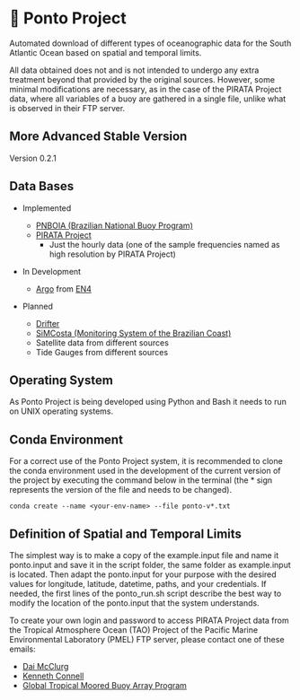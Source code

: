 # :trident: Ponto Project

Automated download of different types of oceanographic data for the South Atlantic Ocean based on spatial and temporal limits.

All data obtained does not and is not intended to undergo any extra treatment beyond that provided by the original sources. However, some minimal modifications are necessary, as in the case of the PIRATA Project data, where all variables of a buoy are gathered in a single file, unlike what is observed in their FTP server.

## More Advanced Stable Version

Version 0.2.1

## Data Bases

- Implemented
  - [PNBOIA (Brazilian National Buoy Program)](https://www.marinha.mil.br/chm/dados-do-goos-brasil/pnboia)
  - [PIRATA Project](https://www.pmel.noaa.gov/gtmba/pmel-theme/atlantic-ocean-pirata)
    - Just the hourly data (one of the sample frequencies named as high resolution by PIRATA Project)

- In Development
  - [Argo](https://argo.ucsd.edu/) from [EN4](https://www.metoffice.gov.uk/hadobs/en4/)

- Planned
  - [Drifter](https://www.aoml.noaa.gov/phod/gdp/)
  - [SiMCosta (Monitoring System of the Brazilian Coast)](https://simcosta.furg.br/home)
  - Satellite data from different sources
  - Tide Gauges from different sources

## Operating System

As Ponto Project is being developed using Python and Bash it needs to run on UNIX operating systems.

## Conda Environment

For a correct use of the Ponto Project system, it is recommended to clone the conda environment used in the development of the current version of the project by executing the command below in the terminal (the * sign represents the version of the file and needs to be changed).

`conda create --name <your-env-name> --file ponto-v*.txt`

## Definition of Spatial and Temporal Limits

The simplest way is to make a copy of the example.input file and name it ponto.input and save it in the script folder, the same folder as example.input is located. Then adapt the ponto.input for your purpose with the desired values for longitude, latitude, datetime, paths, and your credentials. If needed, the first lines of the ponto_run.sh script describe the best way to modify the location of the ponto.input that the system understands.

To create your own login and password to access PIRATA Project data from the Tropical Atmosphere Ocean (TAO) Project of the Pacific Marine Environmental Laboratory (PMEL) FTP server, please contact one of these emails:

- [Dai McClurg](mailto:dai.c.mcclurg@noaa.gov)
- [Kenneth Connell](mailto:kenneth.connell@noaa.gov)
- [Global Tropical Moored Buoy Array Program](mailto:oar.pmel.taotech@noaa.gov)
